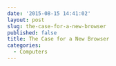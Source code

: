 ```yaml
---
date: '2015-08-15 14:41:02'
layout: post
slug: the-case-for-a-new-browser
published: false
title: The Case for a New Browser
categories:
  - Computers
---
```



